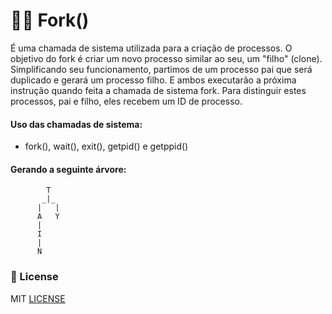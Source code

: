 # 	:family_man_boy: Fork()

É uma chamada de sistema utilizada para a criação de processos. O objetivo do fork é criar um novo processo similar ao seu, um "filho" (clone). Simplificando seu funcionamento, partimos de um processo pai que será duplicado e gerará um processo filho. E ambos executarão a próxima instrução quando feita a chamada de sistema fork. Para distinguir estes processos, pai e filho, eles recebem um ID de processo.

#### Uso das chamadas de sistema:
* fork(), wait(), exit(), getpid() e getppid()
 
#### Gerando a seguinte árvore:
			T
		   _|_
          |   |
	      A   Y
          |
	      I
	      |
	      N

### 	:page_facing_up: License

MIT [LICENSE](https://github.com/keikomori/)

